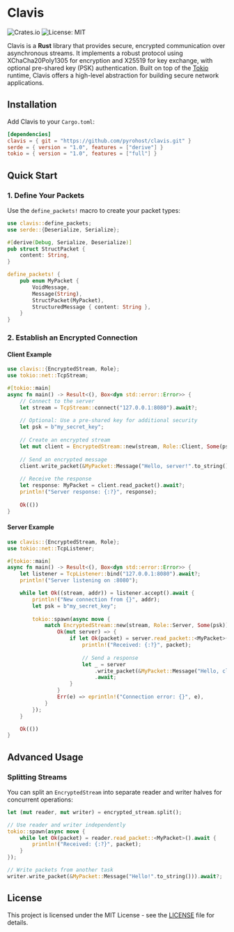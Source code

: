 # Clavis

![Crates.io](https://img.shields.io/crates/v/clavis)
![License: MIT](https://img.shields.io/badge/License-MIT-blue.svg)

Clavis is a **Rust** library that provides secure, encrypted communication over asynchronous streams. It implements a robust protocol using XChaCha20Poly1305 for encryption and X25519 for key exchange, with optional pre-shared key (PSK) authentication. Built on top of the [Tokio](https://tokio.rs/) runtime, Clavis offers a high-level abstraction for building secure network applications.

## Installation

Add Clavis to your `Cargo.toml`:

```toml
[dependencies]
clavis = { git = "https://github.com/pyrohost/clavis.git" }
serde = { version = "1.0", features = ["derive"] }
tokio = { version = "1.0", features = ["full"] }
```

## Quick Start

### 1. Define Your Packets

Use the `define_packets!` macro to create your packet types:

```rust
use clavis::define_packets;
use serde::{Deserialize, Serialize};

#[derive(Debug, Serialize, Deserialize)]
pub struct StructPacket {
    content: String,
}

define_packets! {
    pub enum MyPacket {
        VoidMessage,
        Message(String),
        StructPacket(MyPacket),
        StructuredMessage { content: String },
    }
}
```

### 2. Establish an Encrypted Connection

#### Client Example

```rust
use clavis::{EncryptedStream, Role};
use tokio::net::TcpStream;

#[tokio::main]
async fn main() -> Result<(), Box<dyn std::error::Error>> {
    // Connect to the server
    let stream = TcpStream::connect("127.0.0.1:8080").await?;
    
    // Optional: Use a pre-shared key for additional security
    let psk = b"my_secret_key";
    
    // Create an encrypted stream
    let mut client = EncryptedStream::new(stream, Role::Client, Some(psk)).await?;
    
    // Send an encrypted message
    client.write_packet(&MyPacket::Message("Hello, server!".to_string())).await?;
    
    // Receive the response
    let response: MyPacket = client.read_packet().await?;
    println!("Server response: {:?}", response);
    
    Ok(())
}
```

#### Server Example

```rust
use clavis::{EncryptedStream, Role};
use tokio::net::TcpListener;

#[tokio::main]
async fn main() -> Result<(), Box<dyn std::error::Error>> {
    let listener = TcpListener::bind("127.0.0.1:8080").await?;
    println!("Server listening on :8080");

    while let Ok((stream, addr)) = listener.accept().await {
        println!("New connection from {}", addr);
        let psk = b"my_secret_key";
        
        tokio::spawn(async move {
            match EncryptedStream::new(stream, Role::Server, Some(psk)).await {
                Ok(mut server) => {
                    if let Ok(packet) = server.read_packet::<MyPacket>().await {
                        println!("Received: {:?}", packet);
                        
                        // Send a response
                        let _ = server
                            .write_packet(&MyPacket::Message("Hello, client!".to_string()))
                            .await;
                    }
                }
                Err(e) => eprintln!("Connection error: {}", e),
            }
        });
    }

    Ok(())
}
```

## Advanced Usage

### Splitting Streams

You can split an `EncryptedStream` into separate reader and writer halves for concurrent operations:

```rust
let (mut reader, mut writer) = encrypted_stream.split();

// Use reader and writer independently
tokio::spawn(async move {
    while let Ok(packet) = reader.read_packet::<MyPacket>().await {
        println!("Received: {:?}", packet);
    }
});

// Write packets from another task
writer.write_packet(&MyPacket::Message("Hello!".to_string())).await?;
```

## License

This project is licensed under the MIT License - see the [LICENSE](LICENSE) file for details.
